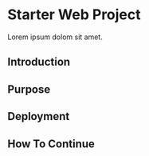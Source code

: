 # Starter Web Project

Lorem ipsum dolom sit amet.

## Introduction

## Purpose

## Deployment

## How To Continue